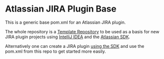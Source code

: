 # Atlassian JIRA Plugin Base

This is a generic base pom.xml for an Atlassian JIRA plugin.

The whole repository is a [Template Repository](https://help.github.com/articles/creating-a-repository-from-a-template/) to be used as a basis for new JIRA plugin projects using [IntelliJ IDEA](https://www.jetbrains.com/idea/) and the [Atlassian SDK](https://developer.atlassian.com/server/framework/atlassian-sdk/).

Alternatively one can create a JIRA plugin [using the SDK](https://developer.atlassian.com/server/framework/atlassian-sdk/create-a-helloworld-plugin-project/) and use the pom.xml from this repo to get started more easily.